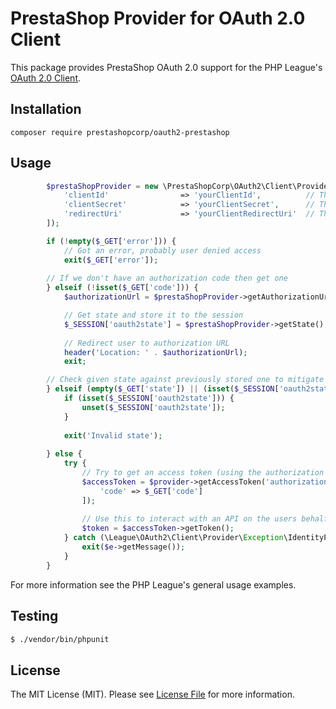 # PrestaShop Provider for OAuth 2.0 Client

This package provides PrestaShop OAuth 2.0 support for the PHP League's [OAuth 2.0 Client](https://github.com/thephpleague/oauth2-client).

## Installation

```
composer require prestashopcorp/oauth2-prestashop
```

## Usage

```php
        $prestaShopProvider = new \PrestaShopCorp\OAuth2\Client\Provider\PrestaShop([
            'clientId'                => 'yourClientId',          // The client ID assigned to you by PrestaShop
            'clientSecret'            => 'yourClientSecret',      // The client password assigned to you by PrestaShop
            'redirectUri'             => 'yourClientRedirectUri'  // The URL responding to the code flow implemented here
        ]);

        if (!empty($_GET['error'])) {
            // Got an error, probably user denied access
            exit($_GET['error']);
            
        // If we don't have an authorization code then get one
        } elseif (!isset($_GET['code'])) {
            $authorizationUrl = $prestaShopProvider->getAuthorizationUrl($options);

            // Get state and store it to the session
            $_SESSION['oauth2state'] = $prestaShopProvider->getState();
        
            // Redirect user to authorization URL
            header('Location: ' . $authorizationUrl);
            exit;

        // Check given state against previously stored one to mitigate CSRF attack
        } elseif (empty($_GET['state']) || (isset($_SESSION['oauth2state']) && $_GET['state'] !== $_SESSION['oauth2state'])) {
            if (isset($_SESSION['oauth2state'])) {
                unset($_SESSION['oauth2state']);
            }
            
            exit('Invalid state');
            
        } else {
            try {
                // Try to get an access token (using the authorization code grant)
                $accessToken = $provider->getAccessToken('authorization_code', [
                    'code' => $_GET['code']
                ]);
            
                // Use this to interact with an API on the users behalf
                $token = $accessToken->getToken();
            } catch (\League\OAuth2\Client\Provider\Exception\IdentityProviderException $e) {
                exit($e->getMessage());
            }
        }
```

For more information see the PHP League's general usage examples.

## Testing

``` bash
$ ./vendor/bin/phpunit
```

## License

The MIT License (MIT). Please see [License File](https://github.com/prestashopcorp/oauth2-prestashop/blob/master/LICENSE) for more information.